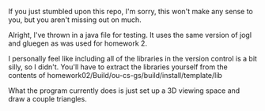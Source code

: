 If you just stumbled upon this repo, I'm sorry, this won't make any sense to you, but you aren't missing out on much.


Alright, I've thrown in a java file for testing. It uses the same version of jogl and gluegen as was used for homework 2.

I personally feel like including all of the libraries in the version control is a bit silly, so I didn't. You'll have to extract the libraries yourself from the contents of homework02/Build/ou-cs-gs/build/install/template/lib

What the program currently does is just set up a 3D viewing space and draw a couple triangles.
